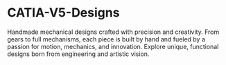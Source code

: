 # CATIA-V5-Designs
Handmade mechanical designs crafted with precision and creativity. From gears to full mechanisms, each piece is built by hand and fueled by a passion for motion, mechanics, and innovation. Explore unique, functional designs born from engineering and artistic vision.
